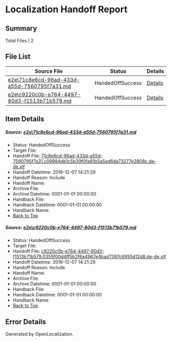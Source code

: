 # <a name='report-top'></a> Localization Handoff Report

## Summary
 Total Files | 2

## File List
 Source File | Status | Details 
 ----------- | ------ | ------- 
 [e2e\71c8e6cd-96ad-433d-a55d-7560795f7a31.md](https://github.com/OpenLocalizationTestOrg/ol-test0/blob/87638eb05bd902766dafe9d7cf648a87888b380d/e2e/71c8e6cd-96ad-433d-a55d-7560795f7a31.md) | HandedOffSuccess | [Details](#be1a313cbeac63a9185c5ec21a189b7d777b01691)
 [e2e\c9220c0b-e764-4497-80d3-f1513b71b579.md](https://github.com/OpenLocalizationTestOrg/ol-test0/blob/87638eb05bd902766dafe9d7cf648a87888b380d/e2e/c9220c0b-e764-4497-80d3-f1513b71b579.md) | HandedOffSuccess | [Details](#b38af3ece826591ae0d5a77dfa5d0a7791701ead2)

## Item Details
##### <a name='be1a313cbeac63a9185c5ec21a189b7d777b01691'></a> Source: [e2e\71c8e6cd-96ad-433d-a55d-7560795f7a31.md](https://github.com/OpenLocalizationTestOrg/ol-test0/blob/87638eb05bd902766dafe9d7cf648a87888b380d/e2e/71c8e6cd-96ad-433d-a55d-7560795f7a31.md)
* Status: HandedOffSuccess
* Target File: 
* Handoff File: [71c8e6cd-96ad-433d-a55d-7560795f7a31.c09984db1c5b39f0fa81b5a5ad6da73277e3808c.de-de.xlf](https://github.com/OpenLocalizationTestOrg/ol-test0-handoff/blob/6a3b9e2b2afa7995b22f77f050cc18bb9fc02ea7/ol-handoff/OpenLocalizationTestOrg/ol-test0-dede/qimu/ht/71c8e6cd-96ad-433d-a55d-7560795f7a31.c09984db1c5b39f0fa81b5a5ad6da73277e3808c.de-de.xlf)
* Handoff Datetime: 2016-12-07 14:21:29
* Handoff Reason: Include
* Handoff Name: 
* Archive File: 
* Archive Datetime: 0001-01-01 00:00:00
* Handback File: 
* Handback Datetime: 0001-01-01 00:00:00
* Handback Name: 
* [Back to Top](#report-top)

##### <a name='b38af3ece826591ae0d5a77dfa5d0a7791701ead2'></a> Source: [e2e\c9220c0b-e764-4497-80d3-f1513b71b579.md](https://github.com/OpenLocalizationTestOrg/ol-test0/blob/87638eb05bd902766dafe9d7cf648a87888b380d/e2e/c9220c0b-e764-4497-80d3-f1513b71b579.md)
* Status: HandedOffSuccess
* Target File: 
* Handoff File: [c9220c0b-e764-4497-80d3-f1513b71b579.0355f00d4ff5b2f6a4967e4bad7397c6955d12d8.de-de.xlf](https://github.com/OpenLocalizationTestOrg/ol-test0-handoff/blob/6a3b9e2b2afa7995b22f77f050cc18bb9fc02ea7/ol-handoff/OpenLocalizationTestOrg/ol-test0-dede/qimu/ht/c9220c0b-e764-4497-80d3-f1513b71b579.0355f00d4ff5b2f6a4967e4bad7397c6955d12d8.de-de.xlf)
* Handoff Datetime: 2016-12-07 14:21:29
* Handoff Reason: Include
* Handoff Name: 
* Archive File: 
* Archive Datetime: 0001-01-01 00:00:00
* Handback File: 
* Handback Datetime: 0001-01-01 00:00:00
* Handback Name: 
* [Back to Top](#report-top)


## Error Details

Generated by OpenLocalization.
